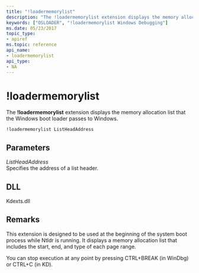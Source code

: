 ```yaml
---
title: "!loadermemorylist"
description: "The !loadermemorylist extension displays the memory allocation list that the Windows boot loader passes to Windows."
keywords: ["OSLOADER", "!loadermemorylist Windows Debugging"]
ms.date: 05/23/2017
topic_type:
- apiref
ms.topic: reference
api_name:
- loadermemorylist
api_type:
- NA
---
```


# !loadermemorylist

The **!loadermemorylist** extension displays the memory allocation list that the Windows boot loader passes to Windows.

```dbgcmd
!loadermemorylist ListHeadAddress
```

## Parameters

<span id="_______ListHeadAddress______"></span><span id="_______listheadaddress______"></span><span id="_______LISTHEADADDRESS______"></span> *ListHeadAddress*   
Specifies the address of a list header.

## DLL

Kdexts.dll

## Remarks

This extension is designed to be used at the beginning of the system boot process while Ntldr is running. It displays a memory allocation list that includes the start, end, and type of each page range.

You can stop execution at any point by pressing CTRL+BREAK (in WinDbg) or CTRL+C (in KD).

